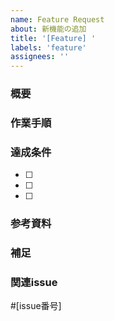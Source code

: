 ```yaml
---
name: Feature Request
about: 新機能の追加
title: '[Feature] '
labels: 'feature'
assignees: ''
---
```


### 概要
<!-- 何を実装するかを簡潔に説明 -->

### 作業手順
<!-- どんな流れで作業するかを簡潔に説明 -->

### 達成条件
<!-- 完了とみなす条件をチェックボックスで列挙 -->
- [ ] 
- [ ] 
- [ ] 

### 参考資料
<!-- 作業のスクショ、デザイン、仕様書、参考URLなど -->

### 補足
<!-- その他の情報があれば -->

### 関連issue
<!-- 関連するがあれば設定 -->
#[issue番号]